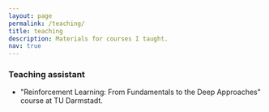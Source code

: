 ```yaml
---
layout: page
permalink: /teaching/
title: teaching
description: Materials for courses I taught.
nav: true
---
```


### Teaching assistant
- "Reinforcement Learning: From Fundamentals to the Deep Approaches" course at TU Darmstadt.
